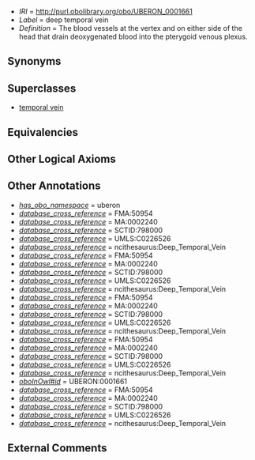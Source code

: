  * *IRI* = http://purl.obolibrary.org/obo/UBERON_0001661
 * *Label* = deep temporal vein
 * *Definition* = The blood vessels at the vertex and on either side of the head that drain deoxygenated blood into the pterygoid venous plexus.

## Synonyms


## Superclasses

 * [temporal vein](../../UBERON/71/UBERON_0001671.md)

## Equivalencies


## Other Logical Axioms


## Other Annotations

 * *[has_obo_namespace](../../ce/oboInOwl#hasOBONamespace.md)* = uberon
 * *[database_cross_reference](../../ef/oboInOwl#hasDbXref.md)* = FMA:50954
 * *[database_cross_reference](../../ef/oboInOwl#hasDbXref.md)* = MA:0002240
 * *[database_cross_reference](../../ef/oboInOwl#hasDbXref.md)* = SCTID:798000
 * *[database_cross_reference](../../ef/oboInOwl#hasDbXref.md)* = UMLS:C0226526
 * *[database_cross_reference](../../ef/oboInOwl#hasDbXref.md)* = ncithesaurus:Deep_Temporal_Vein
 * *[database_cross_reference](../../ef/oboInOwl#hasDbXref.md)* = FMA:50954
 * *[database_cross_reference](../../ef/oboInOwl#hasDbXref.md)* = MA:0002240
 * *[database_cross_reference](../../ef/oboInOwl#hasDbXref.md)* = SCTID:798000
 * *[database_cross_reference](../../ef/oboInOwl#hasDbXref.md)* = UMLS:C0226526
 * *[database_cross_reference](../../ef/oboInOwl#hasDbXref.md)* = ncithesaurus:Deep_Temporal_Vein
 * *[database_cross_reference](../../ef/oboInOwl#hasDbXref.md)* = FMA:50954
 * *[database_cross_reference](../../ef/oboInOwl#hasDbXref.md)* = MA:0002240
 * *[database_cross_reference](../../ef/oboInOwl#hasDbXref.md)* = SCTID:798000
 * *[database_cross_reference](../../ef/oboInOwl#hasDbXref.md)* = UMLS:C0226526
 * *[database_cross_reference](../../ef/oboInOwl#hasDbXref.md)* = ncithesaurus:Deep_Temporal_Vein
 * *[database_cross_reference](../../ef/oboInOwl#hasDbXref.md)* = FMA:50954
 * *[database_cross_reference](../../ef/oboInOwl#hasDbXref.md)* = MA:0002240
 * *[database_cross_reference](../../ef/oboInOwl#hasDbXref.md)* = SCTID:798000
 * *[database_cross_reference](../../ef/oboInOwl#hasDbXref.md)* = UMLS:C0226526
 * *[database_cross_reference](../../ef/oboInOwl#hasDbXref.md)* = ncithesaurus:Deep_Temporal_Vein
 * *[oboInOwl#id](../../id/oboInOwl#id.md)* = UBERON:0001661
 * *[database_cross_reference](../../ef/oboInOwl#hasDbXref.md)* = FMA:50954
 * *[database_cross_reference](../../ef/oboInOwl#hasDbXref.md)* = MA:0002240
 * *[database_cross_reference](../../ef/oboInOwl#hasDbXref.md)* = SCTID:798000
 * *[database_cross_reference](../../ef/oboInOwl#hasDbXref.md)* = UMLS:C0226526
 * *[database_cross_reference](../../ef/oboInOwl#hasDbXref.md)* = ncithesaurus:Deep_Temporal_Vein

## External Comments

